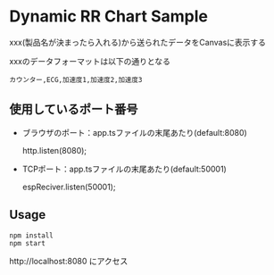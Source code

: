 Dynamic RR Chart Sample
====

xxx(製品名が決まったら入れる)から送られたデータをCanvasに表示する

xxxのデータフォーマットは以下の通りとなる

    カウンター,ECG,加速度1,加速度2,加速度3

## 使用しているポート番号
* ブラウザのポート：app.tsファイルの末尾あたり(default:8080)

    http.listen(8080);


* TCPポート：app.tsファイルの末尾あたり(default:50001)

    espReciver.listen(50001);

## Usage

    npm install
    npm start

http://localhost:8080 にアクセス

